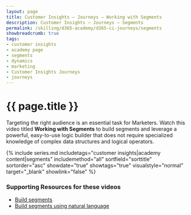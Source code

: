 ```yaml
---
layout: page
title: Customer Insights — Journeys — Working with Segments
description: Customer Insights — Journeys — Segments
permalink: /skilling/d365-academy/d365-ci-journeys/segments
showbreadcrumb: true
tags: 
- customer insights
- academy page
- segments
- dynamics
- marketing
- Customer Insights Journeys
- journeys
---
```


# {{ page.title }}

Targeting the right audience is an essential task for Marketers. Watch this video titled **Working with Segments** to build segments and leverage a powerful, easy-to-use logic builder that does not require specialized knowledge of complex data structures and logical operators.

{% include series.md 
    includetags="customer insights|academy content|segments"
    includemethod="all" sortfield="sorttitle" sortorder="asc" 
    showdate="true" showtags="true" 
    visualstyle="normal" target="_blank" showlink="false"
%}

### Supporting Resources for these videos

* <a href="https://learn.microsoft.com/en-us/dynamics365/marketing/real-time-marketing-build-segments" target="_blank">Build segments
* <a href="https://learn.microsoft.com/en-us/dynamics365/marketing/real-time-marketing-natural-language-segments" target="_blank">Build segments using natural language